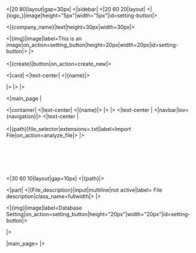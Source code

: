 <style>
.fullwidth{
width:100% !important;
}

</style>


<|20 80|layout|gap=30px|
<|sidebar|
<|20 60 20|layout|
<|{logo_}|image|height="5px"|width="5px"|id=setting-button|>

<|{company_name}|text|height=30px|width=30px|>

<|{img}|image|label=This is an image|on_action=setting_button|height=20px|width=20px|id=setting-button|>
|>
<br/><br/>
<|{create}|button|on_action=create_new|>

<|card|
<|text-center|
<|{name}|>

|> 
|>
|>


<|main_page |

<|container|
<|text-center|
<|{name}|>
|>
|>
<|text-center |
<|navbar|lov={navigation}|>
<|text-center |
<br/><br/>
<|{path}|file_selector|extensions=.txt|label=Import File|on_action=analyze_file|>
|>


<br/><br/><br/><br/><br/>
<|30 60 10|layout|gap=10px|
<|{path}|>

<|part|
<|{File_description}|input|multiline|not active|label= File description|class_name=fullwidth|>
|>

<|{img}|image|label=Database Setting|on_action=setting_button|height="20px"|width="20px"|id=setting-button|>

|>

|main_page>
|>
